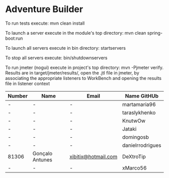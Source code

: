# Adventure Builder

To run tests execute: mvn clean install

To launch a server execute in the module's top directory: mvn clean spring-boot:run

To launch all servers execute in bin directory: startservers

To stop all servers execute: bin/shutdownservers

To run jmeter (nogui) execute in project's top directory: mvn -Pjmeter verify. Results are in target/jmeter/results/, open the .jtl file in jmeter, by associating the appropriate listeners to WorkBench and opening the results file in listener context


|   Number   |          Name           |            Email            |   Name GitHUb    |
| ---------- | ----------------------- | --------------------------- | ---------------- |
| -          | -                       | -                           | martamaria96     |
| -          | -                       | -                           | taraslykhenko    |
| -          | -                       | -                           | KnutwOw          |
| -          | -                       | -                           | Jataki           |
| -          | -                       | -                           | domingosb        |
| -          | -                       | -                           | danielrrodrigues |
| 81306      | Gonçalo Antunes         | xibitix@hotmail.com         | DeXtroTip        |
| -          | -                       | -                           | xMarco56         |
